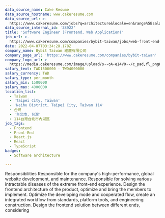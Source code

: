 ```yaml
---
data_source_name: Cake Resume
data_source_hostname: www.cakeresume.com
data_source_url: >-
  https://www.cakeresume.com/jobs?q=architecture&locale=en&range%5Bsalary_range%5D%5Bmin%5D=1000000&page=4
data_source_internal_id: '38922'
title: 'Software Engineer (Frontend, Web Application)'
job_url: >-
  https://www.cakeresume.com/companies/bybit-taiwan/jobs/web-front-end-engineer-53f505
date: 2022-04-07T03:34:28.178Z
company_name: Bybit Taiwan 維塵有限公司
company_page_url: 'https://www.cakeresume.com/companies/bybit-taiwan'
company_logo_url: >-
  https://media.cakeresume.com/image/upload/s--oA-e14VO--/c_pad,fl_png8,h_200,w_200/v1649301444/h8g3b381jzu7chk62ya4.png
salary_text: TWD1500000 - TWD4000000
salary_currency: TWD
salary_type: per_month
salary_min: 1500000
salary_max: 4000000
location_list:
  - Taiwan
  - 'Taipei City, Taiwan'
  - 'Neihu District, Taipei City, Taiwan 114'
  - 台灣
  - '台北市, 台灣'
  - 114台灣台北市內湖區
job_tags:
  - Frontend
  - Front-End
  - React.js
  - React
  - TypeScript
badges:
  - Software architecture

---
```


Responsibilities Responsible for the company's high-performance, global website development, and maintenance. Responsible for solving various intractable diseases of the extreme front-end experience. Design the frontend architecture of the product, optimize and bring the members to implement. Optimize the developing mode and cooperated flow, create an integrated workflow from standards, platform tools, and engineering construction. Design the frontend solution between different ends, considering